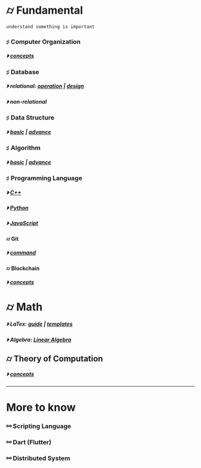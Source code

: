 

# &#x232d; Fundamental
```
understand something is important
```
### &#x266f; Computer Organization 
##### &#x23f5; [concepts](./fundamental/Computer_Organization.md)

### &#x266f; Database 
##### &#x23f5; relational: [operation](./database/relationalDatabase_1.md) | [design](./database/relationalDatabase_2.md)
##### &#x23f5; non-relational

### &#x266f; Data Structure
##### &#x23f5; [basic](./data_structure/dataStructureBasic.md) | [advance](./data_structure/dataStructureAdvanced.md)

### &#x266f; Algorithm
##### &#x23f5; [basic](./algorithm/basicAlgorithm.md) | [advance]()

### &#x266f; Programming Language 
##### &#x23f5; [C++](./programming_language/conceptC++.md) 
##### &#x23f5; [Python]() 
##### &#x23f5; [JavaScript](./programming_language/JS/) 




#### &#x232d; Git 
##### &#x23f5; [command](./fundamental/Git.md)

#### &#x232d; Blockchain 
##### &#x23f5; [concepts](./blockchain/blockchain-concept.md)

# &#x232d; Math
##### &#x23f5; LaTex: [guide](./LaTex/LatexGuide.md) | [templates](./LaTex/templates/)
##### &#x23f5; Algebra: [Linear Algebra](./Math/Linear_Algebra/)

## &#x232d; Theory of Computation 
##### &#x23f5; [concepts](./fundamental/TOC.md)
----



# More to know

### &#x26af; Scripting Language

### &#x26af; Dart (Flutter)

### &#x26af; Distributed System
